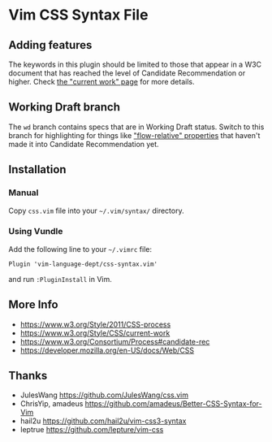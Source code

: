 # Vim CSS Syntax File

## Adding features

The keywords in this plugin should be limited to those that appear in a W3C
document that has reached the level of Candidate Recommendation or higher. Check
[the "current work" page](https://www.w3.org/Style/CSS/current-work) for more
details.

## Working Draft branch

The `wd` branch contains specs that are in Working Draft status. Switch to this
branch for highlighting for things like ["flow-relative"
properties](https://www.w3.org/TR/css-logical-1/) that haven't made it into
Candidate Recommendation yet.

## Installation

### Manual

Copy `css.vim` file into your `~/.vim/syntax/` directory.

### Using Vundle

Add the following line to your `~/.vimrc` file:

```
Plugin 'vim-language-dept/css-syntax.vim'
```

and run `:PluginInstall` in Vim.

## More Info

- https://www.w3.org/Style/2011/CSS-process
- https://www.w3.org/Style/CSS/current-work
- https://www.w3.org/Consortium/Process#candidate-rec
- https://developer.mozilla.org/en-US/docs/Web/CSS

## Thanks

- JulesWang https://github.com/JulesWang/css.vim
- ChrisYip, amadeus https://github.com/amadeus/Better-CSS-Syntax-for-Vim
- hail2u   https://github.com/hail2u/vim-css3-syntax
- leptrue  https://github.com/lepture/vim-css
